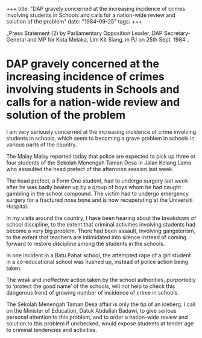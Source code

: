 +++ 
title: "DAP gravely concerned at the increasing incidence of crimes involving students in Schools and calls for a nation-wide review and solution of the problem"
date: "1984-09-25"
tags:
+++

_Press Statement (2) by Parliamentary Opposition Leader, DAP Secretary-General and MP for Kota Melaka, Lim Kit Siang, in PJ on 25th Sept. 1984	_					

# DAP gravely concerned at the increasing incidence of crimes involving students in Schools and calls for a nation-wide review and solution of the problem					

I am very seriously concerned at the increasing incidence of crime involving students in schools, which seem to becoming a grave problem in schools in various parts of the country.</u>

The Malay Malay reported today that police are expected to pick up three or four students of the Sekolah Menengah Taman Desa in Jalan Kelang Lama who assaulted the head prefect of the afternoon session last week.

The head prefect, a Form One student, had to undergo surgery last week after he was badly beaten up by a group of boys whom he had caught gambling in the school compound. The victim had to undergo emergency surgery for a fractured nose bone and is now recuperating at the Universiti Hospital.

In my visits around the country, I have been hearing about the breakdown of school discipline, to the extent that criminal activities involving students had become a very big problem. There had been assault, involving gangsterism, to the extent that teachers are intimidated into silence instead of coming forward to restore discipline among the students in the schools.

In one incident in a Batu Pahat school, the attempted rape of a girl student in a co-educational school was hushed up, instead of police action being taken.

The weak and ineffective action taken by the school authorities, purportedly to ‘protect the good name’ of the schools, will not help to check this dangerous trend of growing number of incidence of crime in schools.

The Sekolah Menengah Taman Desa affair is only the tip of an iceberg. I call on the Minister of Education, Datuk Abdullah Badawi, to give serious personal attention to this problem, and to order a nation-wide review and solution to this problem if unchecked, would expose students at tender age to criminal tendencies and activities. 
